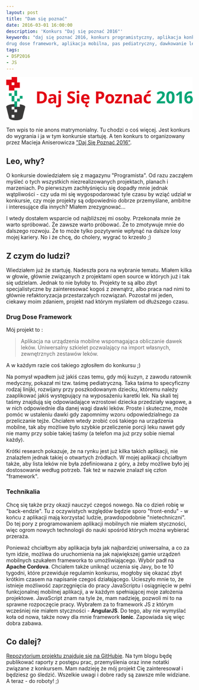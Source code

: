 ```yaml
---
layout: post
title: "Dam się poznać"
date: 2016-03-01 16:00:00
description: 'Konkurs "Daj się poznać 2016"'
keywords: "daj się poznać 2016, konkurs programistyczny, aplikacja konkursowa,
drug dose framework, aplikacja mobilna, pas pediatryczny, dawkowanie leków"
tags:
- DSP2016
- JS
---
```


<img src="/img/DSP2016/DSP2016-logo-RGB-color-1.png" alt="Daj Się Poznać 2016" title="Daj Się Poznać 2016"/>

Ten wpis to nie anons matrymonialny. Tu chodzi o coś więcej. Jest konkurs do 
wygrania i ja w tym konkursie startuję. A ten konkurs to organizowany przez 
Macieja Aniserowicza ["Daj Się Poznać 2016"](http://www.maciejaniserowicz.com/daj-sie-poznac/).


## Leo, why?

O konkursie dowiedziałem się z magazynu "Programista". Od razu zacząłem myśleć
o tych wszystkich niezrealizowanych projektach, planach i marzeniach. Po pierwszym
zachłyśnięciu się dopadły mnie jednak wątpliwości - czy uda mi się wygospodarować
tyle czasu by wziąć udział w konkursie, czy moje projekty są odpowiednio dobrze 
przemyślane, ambitne i interesujące dla innych? Miałem zrezygnować...

I wtedy dostałem wsparcie od najbliższej mi osoby. Przekonała mnie że warto 
spróbować. Że zawsze warto próbować. Że to zmotywuje mnie do dalszego rozwoju. 
Że to może tylko pozytywnie wpłynąć na dalsze losy mojej kariery. No i że chcę, 
do cholery, wygrać to krzesło ;)

## Z czym do ludzi?

Wiedziałem już że startuję. Nadeszła pora na wybranie tematu. Miałem kilka w głowie,
głównie związanych z projektami open source w których już i tak się udzielam.
Jednak to nie byłoby to. Projekty te są albo zbyt specjalistyczne by zainteresować
kogoś z zewnątrz, albo praca nad nimi to głównie refaktoryzacja przestarzałych
rozwiązań. Pozostał mi jeden, ciekawy moim zdaniem, projekt nad którym myślałem
od dłuższego czasu.

### Drug Dose Framework

Mój projekt to :

> Aplikacja na urządzenia mobilne wspomagająca obliczanie dawek leków. 
Uniwersalny szkielet pozwalający na import własnych, zewnętrznych zestawów leków.

A w każdym razie coś takiego zgłosiłem do konkursu ;)

Na pomysł wpadłem już jakiś czas temu, gdy mój kuzyn, z zawodu ratownik medyczny,
pokazał mi tzw. taśmę pediatryczną. Taka taśma to specyficzny rodzaj linijki,
rozwijany przy poszkodowanym dziecku, któremu należy zaaplikować jakiś występujący
na wyposażeniu karetki lek. Na skali tej taśmy znajdują się odpowiadające wzrostowi
dziecka przedziały wagowe, a w nich odpowiednie dla danej wagi dawki leków.
Proste i skuteczne, może pomóc w ustaleniu dawki gdy zapomnimy wzoru odpowiedzialnego
za przeliczanie tejże. Chciałem wtedy zrobić coś takiego na urządzenia mobilne,
tak aby możliwe było szybkie przeliczenie porcji leku nawet gdy nie mamy przy sobie
takiej taśmy (a telefon ma już przy sobie niemal każdy).

Krótki research pokazuje, że na rynku jest już kilka takich aplikacji, nie znalazłem
jednak takiej o otwartych źródłach. W mojej aplikacji chciałbym także, aby lista 
leków nie była zdefiniowana z góry, a żeby możliwe było jej dostosowanie według
potrzeb. Tak też w nazwie znalazł się człon "framework".

### Technikalia

Chcę się także przy okazji nauczyć czegoś nowego. Na co dzień robię w "back-endzie".
Tu z oczywistych względów będzie sporo "front-endu" - w końcu z aplikacji mają
korzystać ludzie, prawdopodobnie "nietechniczni". Do tej pory z programowaniem
aplikacji mobilnych nie miałem styczności, więc ogrom nowych technologii do nauki
spośród których można wybierać przeraża. 

Ponieważ chciałbym aby aplikacja była jak najbardziej uniwersalna, a co za tym 
idzie, możliwa do uruchomienia na jak największej gamie urządzeń mobilnych szukałem
frameworka to umożliwiającego. Wybór padł na **Apache Cordova**. Chciałem także
uniknąć uczenia się Javy, bo te 10 tygodni, które przewiduje regulamin konkursu, 
mogłoby się okazać zbyt krótkim czasem na napisanie czegoś działającego. Ucieszyło
mnie to, że istnieje możliwość zaprzęgnięcia do pracy JavaScriptu i osiągnięcie
w pełni funkcjonalnej mobilnej aplikacji, a w każdym spełniającej moje założenia
projektowe. JavaScript znam na tyle że, mam nadzieję, pozwoli mi to na sprawne
rozpoczęcie pracy. Wybrałem za to framework JS z którym wcześniej nie miałem 
styczności - **AngularJS**. Do tego, aby nie wymyślać koła od nowa, także nowy 
dla mnie framework **Ionic**. Zapowiada się więc dobra zabawa.

## Co dalej?

[Repozytorium projektu znajduje się na GitHubie](https://github.com/maciejlew/drug-dose-framework).
Na tym blogu będę publikować raporty z postępu prac, przemyślenia oraz inne notatki
związane z konkursem. Mam nadzieję że mój projekt Cię zainteresował i będziesz go 
śledzić. Wszelkie uwagi i dobre rady są zawsze mile widziane. A teraz - do roboty! ;)